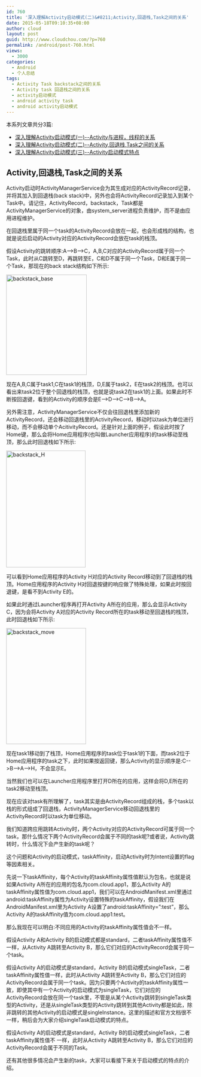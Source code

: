 ```yaml
---
id: 760
title: '深入理解Activity启动模式(二)&#8211;Activity,回退栈,Task之间的关系'
date: 2015-05-18T09:10:35+08:00
author: cloud
layout: post
guid: http://www.cloudchou.com/?p=760
permalink: /android/post-760.html
views:
  - 3000
categories:
  - Android
  - 个人总结
tags:
  - Activity Task backstack之间的关系
  - Activity task 回退栈之间的关系
  - activity启动模式
  - android activity task
  - android activity启动模式
---
```

<p>本系列文章共分3篇:</p>
<ul>
<li><a href="http://www.cloudchou.com/android/post-755.html" target="_blank">深入理解Activity启动模式(一)--Activity与进程，线程的关系</a></li>
<li><a href="http://www.cloudchou.com/android/post-760.html" target="_blank">深入理解Activity启动模式(二)--Activity,回退栈,Task之间的关系</a></li>
<li><a href="http://www.cloudchou.com/android/post-768.html" target="_blank">深入理解Activity启动模式(三)--Activity启动模式特点</a></li>
</ul>
<h2>Activity,回退栈,Task之间的关系</h2>
 
<p>Activity启动时ActivityManagerService会为其生成对应的ActivityRecord记录，并将其加入到回退栈(back stack)中，另外也会将ActivityRecord记录加入到某个Task中。请记住，ActivityRecord，backstack，Task都是ActivityManagerService的对象，由system_server进程负责维护，而不是由应用进程维护。</p>
<p>在回退栈里属于同一个task的ActivityRecord会放在一起，也会形成栈的结构，也就是说后启动的Activity对应的ActivityRecord会放在task的栈顶。</p>
<p>假设Activity的跳转顺序:A-->B-->C，A,B,C对应的ActivityRecord属于同一个Task，此时从C跳转至D，再跳转至E，C和D不属于同一个Task，D和E属于同一个Task，那现在的back stack结构如下所示:</p>
<a href="http://www.cloudchou.com/wp-content/uploads/2015/05/backstack_base.jpg" target="_blank"><img src="http://www.cloudchou.com/wp-content/uploads/2015/05/backstack_base.jpg" alt="backstack_base" width="215" height="268" class="aligncenter size-full wp-image-764" /></a>
 

<p>现在A,B,C属于task1,C在task1的栈顶，D,E属于task2，E在task2的栈顶。也可以看出来task2位于整个回退栈的栈顶，也就是说task2在task1的上面。如果此时不断按回退键，看到的Activity的顺序会是E-->D-->C-->B-->A。</p>
<p>另外需注意，ActivityManagerService不仅会往回退栈里添加新的ActivityRecord，还会移动回退栈里的ActivityRecord，移动时以task为单位进行移动，而不会移动单个AcitivityRecord。还是针对上面的例子，假设此时按了Home键，那么会将Home应用程序(也叫做Launcher应用程序)的task移动至栈顶，那么此时回退栈如下所示:</p>
 <a href="http://www.cloudchou.com/wp-content/uploads/2015/05/backstack_H.jpg" target="_blank"><img src="http://www.cloudchou.com/wp-content/uploads/2015/05/backstack_H.jpg" alt="backstack_H" width="212" height="312" class="aligncenter size-full wp-image-765" /></a>

<p>可以看到Home应用程序的Activity H对应的Activity Record移动到了回退栈的栈顶。Home应用程序的Activity H对回退按键的响应做了特殊处理，如果此时按回退键，是看不到Activity E的。</p>
<p>如果此时通过Launcher程序再打开Activity A所在的应用，那么会显示Activity C，因为会将Activity A对应的Activity Record所在的task移动至回退栈的栈顶，此时回退栈如下所示:</p>
<a href="http://www.cloudchou.com/wp-content/uploads/2015/05/backstack_move.jpg" target="_blank"><img src="http://www.cloudchou.com/wp-content/uploads/2015/05/backstack_move.jpg" alt="backstack_move" width="213" height="310" class="aligncenter size-full wp-image-763" /></a>

<p>现在task1移动到了栈顶，Home应用程序的task位于task1的下面，而task2位于Home应用程序的task之下，此时如果按返回键，那么Activity的显示顺序是:C-->B-->A-->H，不会显示E。</p>
<p>当然我们也可以在Launcher应用程序里打开D所在的应用，这样会将D,E所在的task2移动至栈顶。</p>
<p>现在应该对task有所理解了，task其实是由ActivityRecord组成的栈，多个task以栈的形式组成了回退栈，ActivityManagerService移动回退栈里的ActivityRecord时以task为单位移动。</p>
<p>我们知道跨应用跳转Activity时，两个Activity对应的ActivityRecord可属于同一个task，那什么情况下两个ActivityRecord会属于不同的task呢?或者说，Activity跳转时，什么情况下会产生新的task呢？</p>
<p>这个问题和Activity的启动模式，taskAffinity，启动Activity时为Intent设置的flag等因素相关。</p>
<p>先说一下taskAffinity，每个Activity的taskAffinity属性值默认为包名，也就是说如果Activity A所在的应用的包名为com.cloud.app1，那么Activity A的taskAffinity属性值为com.cloud.app1，我们可以在AndroidManifest.xml里通过android:taskAffinity属性为Activity设置特殊的taskAffinity，假设我们在AndroidManifest.xml里为Activity A设置了android:taskAffinity=”:test”，那么Activity A的taskAffinity值为com.cloud.app1:test。</p>
<p>那么我现在可以明白:不同应用的Activity的taskAffinity属性值会不一样。</p>
<p>假设Activity A和Activity B的启动模式都是standard，二者taskAffinity属性值不一样，从Activity A跳转至Activity B，那么它们对应的ActivityRecord会属于同一个task。</p>
<p>假设Activity A的启动模式是standard，Activity B的启动模式singleTask，二者taskAffinity属性值一样，此时从Activity A跳转至Activity B，那么它们对应的ActivityRecord会属于同一个task。因为只要两个Activity的taskAffinity属性一致，即使其中有一个Activity的启动模式为singleTask，它们对应的ActivityRecord会放在同一个task里，不管是从某个Activity跳转到singleTask类型的Activity，还是从singleTask类型的Activity跳转到其他Activity都是如此，除非跳转的其他Activity的启动模式是singleInstance。这里的描述和官方文档很不一样，稍后会为大家介绍singleTask启动模式的特点。</p>
<p>假设Activity A的启动模式是standard，Activity B的启动模式singleTask，二者taskAffinity属性值不 一样，此时从Activity A跳转至Activity B，那么它们对应的ActivityRecord会属于不同的Task。</p>
<p>还有其他很多情况会产生新的task，大家可以看接下来关于启动模式的特点的介绍。</p>

